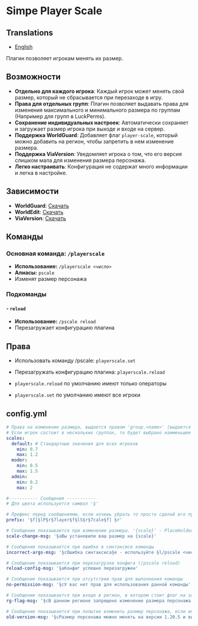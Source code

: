 # Simpe Player Scale

## Translations
- [English](README.en.md)

Плагин позволяет игрокам менять их размер.
<br/>

## **Возможности**
- **Отдельно для каждого игрока**: Каждый игрок может менять свой размер, который не сбрасывается при перезаходе в игру.
- **Права для отдельных групп**: Плагин позволяет выдавать права для изменения максимального и минимального размера по группам (Например для групп в LuckPerms).
- **Сохранение индивидуальных настроек**: Автоматически сохраняет и загружает размер игрока при выходе и входе на сервер.
- **Поддержка WorldGuard**: Добавляет флаг `player-scale`, который можно добавить на регион, чтобы запретить в нем изменение размера.
- **Поддержка ViaVersion**: Уведомляет игрока о том, что его версия слишком мала для изменения размера персонажа.
- **Легко настраивать**: Конфигурация не содержат много информации и легка в настройке.

## **Зависимости**
- **WorldGuard**: [Скачать](https://modrinth.com/plugin/worldguard)
- **WorldEdit**: [Скачать](https://modrinth.com/plugin/worldedit)
- **ViaVersion**: [Скачать](https://modrinth.com/plugin/viaversion)

## **Команды**
### Основная команда: `/playerscale`
- **Использование:** `/playerscale <число>`
- **Алиасы:** `pscale`
- Изменят размер персонажа
### Подкоманды
#### - `reload`
- **Использование:** `/pscale reload`
- Перезагружает конфигурацию плагина

## **Права**
- Использовать команду /pscale: `playerscale.set`
- Перезагружать конфигурацию плагина: `playerscale.reload`

- `playerscale.reload` по умолчанию имеют только операторы
- `playerscale.set` по умолчанию имеют все игроки

## config.yml
```yaml
# Права на изменение размера, выдается правом 'group.<name>' (выдается автоматически всем группам в LuckPerms)
# Если игрок состоит в нескольких группах, то будет выбрано наименьшее значение для `min` и наибольшее для `max`
scales:
  default: # Стандартные значения для всех игроков
    min: 0.7
    max: 1.2
  moder:
    min: 0.5
    max: 1.5
  admin:
    min: 0.2
    max: 2

#----------- Сообщения -----------
# Для цвета используется символ '§'

# Префикс перед сообщениями, если хочешь убрать то просто сделай его пустым - ''
prefix: '§f[§lP§r§7layer§f§lS§r§7cale§f] §r'

# Сообщение показывается при изменении размера. '{scale}' - PlaceHolder для значения размера
scale-change-msg: '§aВы установили ваш размер на {scale}'

# Сообщение показывается при ошибке в синтаксисе команды
incorrect-args-msg: '§cОшибка синтаксиса§e - используйте §l/pscale <число>'

# Сообщение показывается при перезагрузке конфига (/pscale reload)
reload-config-msg: '§aКонфиг успешно перезагружен'

# Сообщение показывается при отсутствии прав для выполнения команды
no-permission-msg: '§cУ вас нет прав для использования данной команды'

# Сообщение показывается при входе в регион, в котором стоит флаг на запрет изменения размера (player-scale = deny)
rg-flag-msg: '§cВ данном регионе запрещено изменение размера персонажа'

# Сообщение показывается при попытке изменить размер персонажа, если игрок играет с версии ниже 1.20.5
old-version-msg: '§cРазмер персонажа можно менять на версии 1.20.5 и выше'
```
